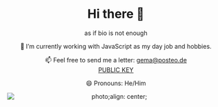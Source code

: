 

<h1 align="center">Hi there 👋</h1>

<p align="center">
  as if bio is not enough
</p>
<p align="center">
  🔭 I’m currently working with JavaScript as my day job and hobbies.
</p>
<p align="center">
  📫 Feel free to send me a letter: <a href="mailto:gema@posteo.de">gema@posteo.de</a> <br> <a href="https://keybase.io/heygema/pgp_keys.asc?fingerprint=991473828ac57d74b0af3d9e9c6b9d20a3147142">PUBLIC KEY</a>
</p>

<p align="center">
  😄 Pronouns: He/Him
</p>

<p align="center">
  <img align="center" style="display: block; margin: auto;" alt="photo;align: center;" src="https://24.media.tumblr.com/tumblr_lj7m023ybE1qcyka5o1_500.gif">
</p>
<!--
**heygema/heygema** is a ✨ _special_ ✨ repository because its `README.md` (this file) appears on your GitHub profile.

Here are some ideas to get you started:

- 🔭 I’m currently working on ...
- 🌱 I’m currently learning ...
- 👯 I’m looking to collaborate on ...
- 🤔 I’m looking for help with ...
- 💬 Ask me about ...
- 📫 How to reach me: ...
- 😄 Pronouns: ...
- ⚡ Fun fact: ...
-->

